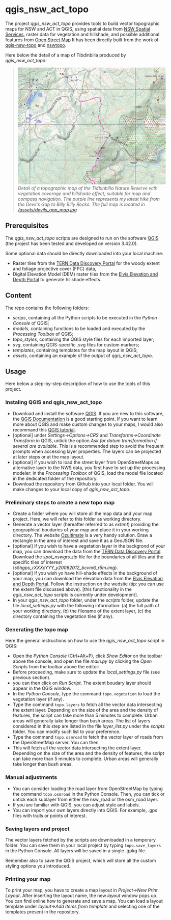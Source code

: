 # qgis_nsw_act_topo

The project *qgis_nsw_act_topo* provides tools to build vector topographic maps for NSW and ACT in QGIS, using spatial data from [NSW Spatial Services](https://portal.spatial.nsw.gov.au/server/rest/services/), raster data for vegetation and hillshade, and possible additional features from [Open Street Map](https://www.openstreetmap.org)
It has been directly built from the work of [qgis-nsw-topo](https://github.com/tombrennan06/qgis-nsw-topo/) and [nswtopo](https://github.com/mholling/nswtopo).

Here below the detail of a map of Tibdinbilla produced by *qgis_nsw_act_topo*:
>![Devils Gap to Billy Billy Rocks hike map - detail](/assets/devils_gap_map_zoom.jpg)
>*Detail of a topographic map of the Tidbinbilla Nature Reserve with vegetation coverage and hillshade effect, suitable for map and compass navigation. The purple line represents my latest hike from the Devil's Gap to Billy Billy Rocks. The full map is located in [/assets/devils_gap_map.jpg](/assets/devils_gap_map.jpg)*

## Prerequisites

The *qgis_nsw_act_topo* scripts are designed to run on the software [QGIS](https://qgis.org/) (the project has been tested and developed on version 3.42.0).

Some optional data should be directly downloaded into your local machine:
* Raster tiles from the [TERN Data Discovery Portal](https://data.tern.org.au/rs/public/data/spot/woody_fpc_extent/nsw-2011/) for the woody extent and foliage projective cover (FPC) data,
* Digital Elevation Model (DEM) raster tiles from the [Elvis Elevation and Depth Portal](https://elevation.fsdf.org.au/) to generate hillshade effects.

## Content

The repo contains the following folders:
* *scrips*, containing all the Python scripts to be executed in the *Python Console* of QGIS;
* *models*, containing functions to be loaded and executed by the *Processing Toolbox* of QGIS;
* *topo_styles*, containing the QGIS style files for each imported layer;
* *svg*, containing QGIS-specific .svg files for custom markers;
* *templates*, containing templates for the map layout in QGIS;
* *assets*, containing an example of the output of *qgis_nsw_act_topo*.

## Usage

Here below a step-by-step description of how to use the tools of this project.

### Instaling QGIS and qgis_nsw_act_topo 

* Download and install the software [QGIS](https://qgis.org/). If you are new to this software, the [QGIS Documentation](https://docs.qgis.org/3.40/en/docs/user_manual/index.html) is a good starting point. If you want to learn more about QGIS and make custom changes to your maps, I would also recommand this [QGIS tutorial](https://www.qgistutorials.com/en/).
* [optional] under *Settings->Options->CRS* and *Transforms->Coordinate Transform* in QGIS, untick the option *Ask for datum transformation if several are available*. This is a recommended step to avoid the frequent prompts when accessing layer properties. The layers can be projected at later steps or at the map layout.
* [optional] if you wish to load the street layer from OpenStreetMaps as alternative layer to the NWS data, you first have to set up the processing modeler: in the *Processing Toolbox* of QGIS, load the model file located in the dedicated folder of the repository.
* Download the repository from Github into your local folder. You will make changes to your local copy of *qgis_nsw_act_topo*.

### Preliminary steps to create a new topo map

* Create a folder where you will store all the map data and your map project. Here, we will refer to this folder as working directory.
* Generate a vector layer (hereafter referred to as *extent*) providing the geographical boudaries of your map and place it in your working directory. The website [Ozultimate](https://maps.ozultimate.com) is a very handy solution. Draw a rectangle in the area of interest and save it as a GeoJSON file.
* [optional] If you wish to have a vegetation layer in the backgrond of your map, you can download the data from the [TERN Data Discovery Portal](https://data.tern.org.au/rs/public/data/spot/woody_fpc_extent/nsw-2011/). Download the _spot_nswgrs.zip_ file for the boundaries of all tiles and the specific tiles of interest (_s5hgps_rXXXcYYY_y20082012_bcvm6_r5m.img_).
* [optional] If you wish yo have hill-shade effects in the background of your map, you can download the elevation data from the [Elvis Elevation and Depth Portal](https://elevation.fsdf.org.au/). Follow the instruction on the wedsite (tip: you can use the extent file discussed above). [this functionality in the *qgis_nsw_act_topo* scripts is currently under development].
* In your *qgis_nsw_act_topo* folder, under the _scripts_ folder, update the file _local_settings.py_ with the following information: (a) the full path of your working directory, (b) the filename of the extent layer, (c) the directory containing the vegetation tiles (if any).

### Generating the topo map

Here the general instructions on how to use the *qgis_nsw_act_topo* script in QGIS:
* Open the *Python Console* (Ctrl+Alt+P), click *Show Editor* on the toolbar above the console, and open the file *main.py* by clicking the *Open Scripts* from the toolbar above the editor:
* Before proceeding, make sure to update the _local_settings.py_ file (see previous section).
* you can then click on *Run Script*. The extent boudary layer should appear in the QGIS window.
* In the *Python Console*, type the command `topo.vegetation` to load the vegetation layer (if any).
* Type the command `topo.layers` to fetch all the vector data intersecting the extent layer. Depending on the size of the area and the density of features, the script can take more than 5 minutes to complete. Urban areas will generally take longer than bush areas. The list of layers considered in this step are listed in the file *layer_list.py* under the *scripts* folder. You can modify such list to your preference.
* Type the command `topo.osmroad` to fetch the vector layer of roads from the OpenStreetMap server. You can then 
* This will fetch all the vector data intersecting the extent layer. Depending on the size of the area and the density of features, the script can take more than 5 minutes to complete. Urban areas will generally take longer than bush areas.

### Manual adjustments

* You can consider loading the road layer from OpenStreetMap by typing the command `topo.osmroad` in the Python Console. Then, you can tick or untick each sublayer from either the nsw_road or the osm_road layer.
* If you are familiar with QGIS, you can adjust style and labels.
* You can import your own layers directly into QGIS. For example, .gpx files with trails or points of interest.

### Saving layers and project

The vector layers fetched by the scripts are downloaded in a temporary folder. You can save them in your local project by typing `topo.save_layers` in the Python Console. All layers will be saved in a single .gpkg file.

Remember also to save the QGIS project, which will store all the custom styling options you introduced.

### Printing your map

To print your map, you have to create a map layout in *Project->New Print Layout*. After inserting the layout name, the new _layout_ window pops up. You can find online how to generate and save a map.
You can load a layout template under *layout->Add Items from template* and selecting one of the templates present in the repository.